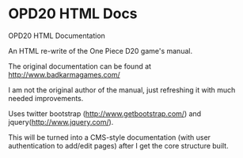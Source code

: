 OPD20 HTML Docs
===============

OPD20 HTML Documentation

An HTML re-write of the One Piece D20 game's manual.

The original documentation can be found at http://www.badkarmagames.com/

I am not the original author of the manual, just refreshing it with much needed improvements.


Uses twitter bootstrap (http://www.getbootstrap.com/) and jquery(http://www.jquery.com/).

This will be turned into a CMS-style documentation (with user authentication to add/edit pages) after I get the core structure built.
